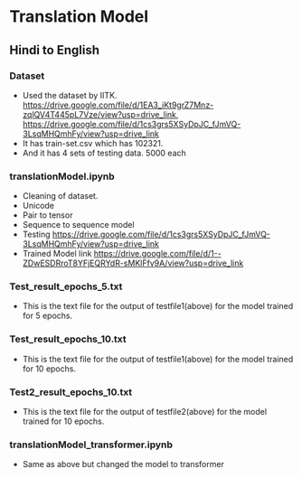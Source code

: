 # Translation Model 
## Hindi to English

### Dataset
- Used the dataset by IITK. https://drive.google.com/file/d/1EA3_iKt9grZ7Mnz-zqlQV4T445pL7Vze/view?usp=drive_link, https://drive.google.com/file/d/1cs3grs5XSyDpJC_fJmVQ-3LsqMHQmhFy/view?usp=drive_link
- It has train-set.csv which has 102321.
- And it has 4 sets of testing data. 5000 each

### translationModel.ipynb
- Cleaning of dataset.
- Unicode
- Pair to tensor
- Sequence to sequence model
- Testing https://drive.google.com/file/d/1cs3grs5XSyDpJC_fJmVQ-3LsqMHQmhFy/view?usp=drive_link
- Trained Model link https://drive.google.com/file/d/1--ZDwESDRroT8YFjEQRYdR-sMKlFfv9A/view?usp=drive_link

### Test_result_epochs_5.txt
- This is the text file for the output of testfile1(above) for the model trained for 5 epochs.

### Test_result_epochs_10.txt
- This is the text file for the output of testfile1(above) for the model trained for 10 epochs.

### Test2_result_epochs_10.txt
- This is the text file for the output of testfile2(above) for the model trained for 10 epochs.

### translationModel_transformer.ipynb
- Same as above but changed the model to transformer

  
